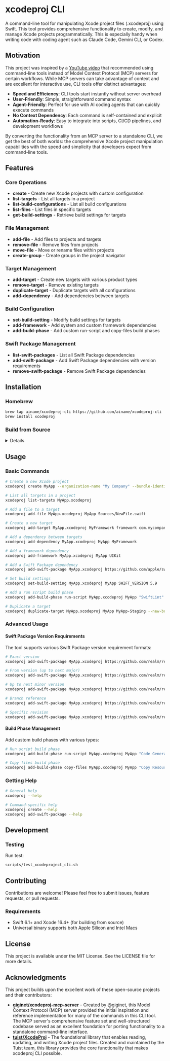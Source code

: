 # xcodeproj CLI

A command-line tool for manipulating Xcode project files (.xcodeproj) using Swift. This tool provides comprehensive functionality to create, modify, and manage Xcode projects programmatically. This is especially handy when writing code with coding agent such as Claude Code, Gemini CLI, or Codex.

## Motivation

This project was inspired by a [YouTube video](https://youtu.be/nfOVgz_omlU?si=WqrwS-kxpN9dUbkb&t=1118) that recommended using  command-line tools instead of Model Context Protocol (MCP) servers for certain workflows. While MCP servers can take advantage of context and are excellent for interactive use, CLI tools offer distinct advantages:

- **Speed and Efficiency**: CLI tools start instantly without server overhead
- **User-Friendly**: Simple, straightforward command syntax
- **Agent-Friendly**: Perfect for use with AI coding agents that can quickly execute commands
- **No Context Dependency**: Each command is self-contained and explicit
- **Automation-Ready**: Easy to integrate into scripts, CI/CD pipelines, and development workflows

By converting the functionality from an MCP server to a standalone CLI, we get the best of both worlds: the comprehensive Xcode project manipulation capabilities with the speed and simplicity that developers expect from command-line tools.

## Features

### Core Operations
- **create** - Create new Xcode projects with custom configuration
- **list-targets** - List all targets in a project
- **list-build-configurations** - List all build configurations
- **list-files** - List files in specific targets
- **get-build-settings** - Retrieve build settings for targets

### File Management
- **add-file** - Add files to projects and targets
- **remove-file** - Remove files from projects
- **move-file** - Move or rename files within projects
- **create-group** - Create groups in the project navigator

### Target Management
- **add-target** - Create new targets with various product types
- **remove-target** - Remove existing targets
- **duplicate-target** - Duplicate targets with all configurations
- **add-dependency** - Add dependencies between targets

### Build Configuration
- **set-build-setting** - Modify build settings for targets
- **add-framework** - Add system and custom framework dependencies
- **add-build-phase** - Add custom run-script and copy-files build phases

### Swift Package Management
- **list-swift-packages** - List all Swift Package dependencies
- **add-swift-package** - Add Swift Package dependencies with version requirements
- **remove-swift-package** - Remove Swift Package dependencies

## Installation

### Homebrew

```bash
brew tap ainame/xcodeproj-cli https://github.com/ainame/xcodeproj-cli
brew install xcodeproj
```

### Build from Source

<details>

```bash
git clone https://github.com/ainame/xcodeproj-cli.git
cd xcodeproj-cli
swift build -c release

# Option 1: Copy to a directory in your PATH
cp .build/release/xcodeproj /path/to/your/bin/

# Option 2: Add to PATH in your shell profile
echo 'export PATH="$PATH:/path/to/xcodeproj-cli/.build/release"' >> ~/.zshrc
source ~/.zshrc

# Option 3: Create an alias
echo 'alias xcodeproj="/path/to/xcodeproj-cli/.build/release/xcodeproj"' >> ~/.zshrc
source ~/.zshrc
```

</details>

## Usage

### Basic Commands

```bash
# Create a new Xcode project
xcodeproj create MyApp --organization-name "My Company" --bundle-identifier "com.mycompany.myapp"

# List all targets in a project
xcodeproj list-targets MyApp.xcodeproj

# Add a file to a target
xcodeproj add-file MyApp.xcodeproj MyApp Sources/NewFile.swift

# Create a new target
xcodeproj add-target MyApp.xcodeproj MyFramework framework com.mycompany.myframework

# Add a dependency between targets
xcodeproj add-dependency MyApp.xcodeproj MyApp MyFramework

# Add a framework dependency
xcodeproj add-framework MyApp.xcodeproj MyApp UIKit

# Add a Swift Package dependency
xcodeproj add-swift-package MyApp.xcodeproj https://github.com/apple/swift-argument-parser "from: 1.0.0" --target-name MyApp

# Set build settings
xcodeproj set-build-setting MyApp.xcodeproj MyApp SWIFT_VERSION 5.9

# Add a run script build phase
xcodeproj add-build-phase run-script MyApp.xcodeproj MyApp "SwiftLint" "swiftlint"

# Duplicate a target
xcodeproj duplicate-target MyApp.xcodeproj MyApp MyApp-Staging --new-bundle-identifier com.mycompany.myapp.staging
```

### Advanced Usage

#### Swift Package Version Requirements

The tool supports various Swift Package version requirement formats:

```bash
# Exact version
xcodeproj add-swift-package MyApp.xcodeproj https://github.com/realm/realm-swift "10.45.0"

# From version (up to next major)
xcodeproj add-swift-package MyApp.xcodeproj https://github.com/realm/realm-swift "from: 10.0.0"

# Up to next minor version
xcodeproj add-swift-package MyApp.xcodeproj https://github.com/realm/realm-swift "upToNextMinor: 10.45.0"

# Branch reference
xcodeproj add-swift-package MyApp.xcodeproj https://github.com/realm/realm-swift "branch: main"

# Specific revision
xcodeproj add-swift-package MyApp.xcodeproj https://github.com/realm/realm-swift "revision: abc123"
```

#### Build Phase Management

Add custom build phases with various types:

```bash
# Run script build phase
xcodeproj add-build-phase run-script MyApp.xcodeproj MyApp "Code Generation" "scripts/generate_code.sh"

# Copy files build phase
xcodeproj add-build-phase copy-files MyApp.xcodeproj MyApp "Copy Resources" resources --files config.plist assets.bundle
```

### Getting Help

```bash
# General help
xcodeproj --help

# Command-specific help
xcodeproj create --help
xcodeproj add-swift-package --help
```

## Development

### Testing

Run test:

```bash
scripts/test_xcodeproject_cli.sh
```

## Contributing

Contributions are welcome! Please feel free to submit issues, feature requests, or pull requests.

### Requirements

- Swift 6.1+ and Xcode 16.4+ (for building from source)
- Universal binary supports both Apple Silicon and Intel Macs

## License

This project is available under the MIT License. See the LICENSE file for more details.

## Acknowledgments

This project builds upon the excellent work of these open-source projects and their contributors:

- **[giginet/xcodeproj-mcp-server](https://github.com/giginet/xcodeproj-mcp-server)** - Created by @giginet, this Model Context Protocol (MCP) server provided the initial inspiration and reference implementation for many of the commands in this CLI tool. The MCP server's comprehensive feature set and well-structured codebase served as an excellent foundation for porting functionality to a standalone command-line interface.
- **[tuist/XcodeProj](https://github.com/tuist/XcodeProj)** - The foundational library that enables reading, updating, and writing Xcode project files. Created and maintained by the Tuist team, this library provides the core functionality that makes xcodeproj CLI possible.
